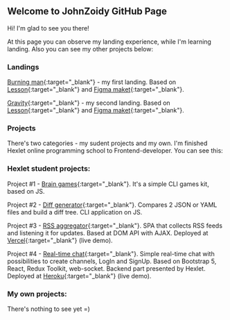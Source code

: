 ## Welcome to JohnZoidy GitHub Page

Hi! I'm glad to see you there!

At this page you can observe my landing experience, while I'm learning landing. Also you can see my other projects below:

### Landings

[Burning man](/burning-man/index.html){:target="_blank"} - my first landing. Based on [Lesson](https://www.youtube.com/watch?v=357_BAchn4w){:target="_blank"} and [Figma maket](https://www.figma.com/file/qBe5OeAHs9Y7oQjX1j4CgH/Burning-Man?node-id=0%3A1){:target="_blank"}.

[Gravity](/gravity/index.html){:target="_blank"} - my second landing. Based on [Lesson](https://www.youtube.com/watch?v=jfxwLvk-Uko){:target="_blank"} and [Figma maket](https://www.figma.com/community/file/1024731263562494819){:target="_blank"}.

### Projects

There's two categories - my sudent projects and my own. I'm finished Hexlet online programming school to Frontend-developer. You can see this:

### Hexlet student projects:

Project #1 - [Brain games](https://github.com/JohnZoidy/frontend-project-lvl1){:target="_blank"}. It's a simple CLI games kit, based on JS.

Project #2 - [Diff generator](https://github.com/JohnZoidy/frontend-project-lvl2){:target="_blank"}. Compares 2 JSON or YAML files and build a diff tree. CLI application on JS.

Project #3 - [RSS aggregator](https://github.com/JohnZoidy/frontend-project-lvl3){:target="_blank"}. SPA that collects RSS feeds and listening it for updates. Based at DOM API with AJAX. Deployed at [Vercel](https://frontend-project-lvl3-nine-beta.vercel.app/){:target="_blank"} (live demo).

Project #4 - [Real-time chat](https://github.com/JohnZoidy/frontend-project-lvl4){:target="_blank"}. Simple real-time chat with possibilities to create channels, LogIn and SignUp. Based on Bootstrap 5, React, Redux Toolkit, web-socket. Backend part presented by Hexlet. Deployed at [Heroku](https://serene-gorge-12014.herokuapp.com/){:target="_blank"} (live demo).


### My own projects:

There's nothing to see yet =)